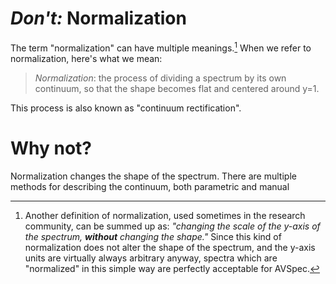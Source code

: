 # *Don't:* Normalization

The term "normalization" can have multiple meanings.[^1] When we refer to normalization, here's what we mean:

> *Normalization*: the process of dividing a spectrum by its own continuum, so that the shape becomes flat and centered around y=1.

This process is also known as "continuum rectification".

# Why not?

Normalization changes the shape of the spectrum. There are multiple methods for describing the continuum, both parametric and manual

[^1]: Another definition of normalization, used sometimes in the research community, can be summed up as: *"changing the scale of the y-axis of the spectrum, **without** changing the shape."* Since this kind of normalization does not alter the shape of the spectrum, and the y-axis units are virtually always arbitrary anyway, spectra which are "normalized" in this simple way are perfectly acceptable for AVSpec.